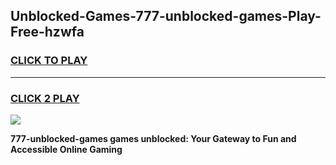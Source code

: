
## Unblocked-Games-777-unblocked-games-Play-Free-hzwfa
<h3>
<a href="https://premium76.site?title=777-unblocked-games&ref=21A">CLICK TO PLAY</a></h3>
<hr>

<h3>
<a href="https://premium76.site?title=777-unblocked-games&ref=21A">CLICK 2 PLAY</a>
  
</h3>

<a href="https://premium76.site?title=777-unblocked-games&ref=21A"><img src="https://clearcache.store/games.png"></a>


**777-unblocked-games games unblocked: Your Gateway to Fun and Accessible Online Gaming**
